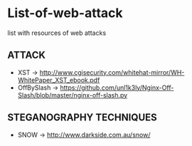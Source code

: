 # List-of-web-attack
list with resources of web attacks

## ATTACK
- XST -> http://www.cgisecurity.com/whitehat-mirror/WH-WhitePaper_XST_ebook.pdf
- OffBySlash -> https://github.com/unl1k3ly/Nginx-Off-Slash/blob/master/nginx-off-slash.py


## STEGANOGRAPHY TECHNIQUES
- SNOW -> http://www.darkside.com.au/snow/
